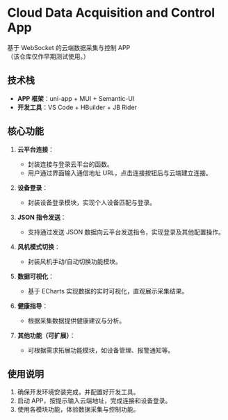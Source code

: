 # Cloud Data Acquisition and Control App  
基于 WebSocket 的云端数据采集与控制 APP  
（该仓库仅作早期测试使用。）

## 技术栈  
- **APP 框架**：uni-app + MUI + Semantic-UI  
- **开发工具**：VS Code + HBuilder + JB Rider  

## 核心功能  
1. **云平台连接**：  
   - 封装连接与登录云平台的函数。  
   - 用户通过界面输入通信地址 URL，点击连接按钮后与云端建立连接。  
   
2. **设备登录**：  
   - 封装设备登录模块，实现个人设备匹配与登录。  

3. **JSON 指令发送**：  
   - 支持通过发送 JSON 数据向云平台发送指令，实现登录及其他配置操作。  

4. **风机模式切换**：  
   - 封装风机手动/自动切换功能模块。  

5. **数据可视化**：  
   - 基于 ECharts 实现数据的实时可视化，直观展示采集结果。  

6. **健康指导**：  
   - 根据采集数据提供健康建议与分析。  

7. **其他功能（可扩展）**：  
   - 可根据需求拓展功能模块，如设备管理、报警通知等。  

## 使用说明  
1. 确保开发环境安装完成，并配置好开发工具。  
2. 启动 APP，按提示输入云端地址，完成连接和设备登录。  
3. 使用各模块功能，体验数据采集与控制功能。  

